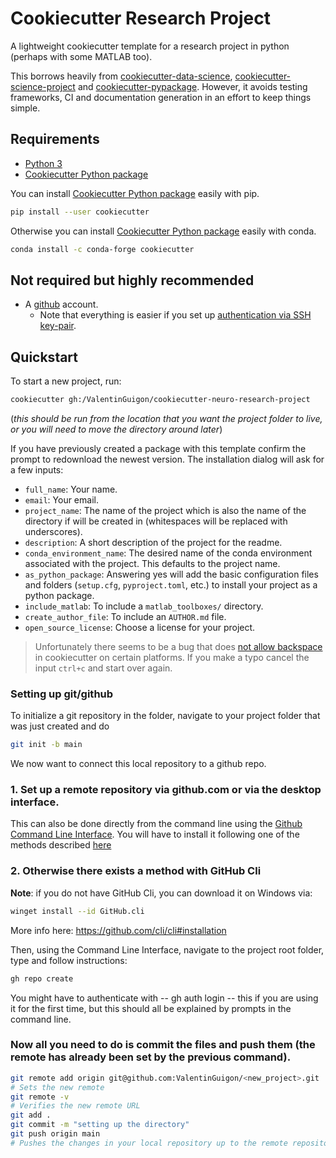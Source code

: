 # Cookiecutter Research Project

A lightweight cookiecutter template for a research project in python (perhaps with some MATLAB too).

This borrows heavily from [cookiecutter-data-science](https://drivendata.github.io/cookiecutter-data-science/), [cookiecutter-science-project](https://github.com/jbusecke/cookiecutter-science-project) and [cookiecutter-pypackage](https://github.com/audreyfeldroy/cookiecutter-pypackage). However, it avoids testing frameworks, CI and documentation generation in an effort to keep things simple. 

## Requirements

* [Python 3](https://www.python.org/downloads/)
* [Cookiecutter Python package](http://cookiecutter.readthedocs.org/en/latest/installation.html)

You can install [Cookiecutter Python package](https://cookiecutter.readthedocs.io/en/latest/installation.html) easily with pip.

``` bash
pip install --user cookiecutter
```

Otherwise you can install [Cookiecutter Python package](https://cookiecutter.readthedocs.io/en/latest/installation.html) easily with conda.

``` bash
conda install -c conda-forge cookiecutter
```

## Not required but highly recommended

* A [github](https://github.com/) account.
    * Note that everything is easier if you set up [authentication via SSH key-pair](https://docs.github.com/en/github/authenticating-to-github/connecting-to-github-with-ssh).

## Quickstart

To start a new project, run:

``` bash
cookiecutter gh:/ValentinGuigon/cookiecutter-neuro-research-project
```

(*this should be run from the location that you want the project folder to live, or you will need to move the directory around later*)

If you have previously created a package with this template confirm the prompt to redownload the newest version.
The installation dialog will ask for a few inputs:
* `full_name`: Your name.
* `email`: Your email.
* `project_name`: The name of the project which is also the name of the directory if will be created in (whitespaces will be replaced with underscores).
* `description`: A short description of the project for the readme.
* `conda_environment_name`: The desired name of the conda environment associated with the project. This defaults to the project name.
* `as_python_package`: Answering yes will add the basic configuration files and folders (`setup.cfg`, `pyproject.toml`, etc.) to install your project as a python package.
* `include_matlab`: To include a `matlab_toolboxes/` directory.
* `create_author_file`: To include an `AUTHOR.md` file. 
* `open_source_license`: Choose a license for your project.

> Unfortunately there seems to be a bug that does [not allow backspace](https://github.com/audreyr/cookiecutter/issues/875) in cookiecutter on certain platforms. If you make a typo cancel the input `ctrl+c` and start over again.

### Setting up git/github

To initialize a git repository in the folder, navigate to your project folder that was just created and do

```bash
git init -b main
```

We now want to connect this local repository to a github repo. 
### 1. Set up a remote repository via github.com or via the desktop interface.

This can also be done directly from the command line using the [Github Command Line Interface](https://github.com/cli/cli#installation). You will have to install it following one of the methods described [here](https://github.com/cli/cli#installation)

### 2. Otherwise there exists a method with GitHub Cli
**Note**: if you do not have GitHub Cli, you can download it on Windows via:

````bash
winget install --id GitHub.cli
````
More info here: https://github.com/cli/cli#installation

Then, using the Command Line Interface, navigate to the project root folder, type and follow instructions: 

```bash
gh repo create 
```
You might have to authenticate with -- gh auth login -- this if you are using it for the first time, but this should all be explained by prompts in the command line. 

### Now all you need to do is commit the files and push them (the remote has already been set by the previous command).

```bash
git remote add origin git@github.com:ValentinGuigon/<new_project>.git
# Sets the new remote
git remote -v
# Verifies the new remote URL
git add .
git commit -m "setting up the directory"
git push origin main
# Pushes the changes in your local repository up to the remote repository you specified as the origin
```
